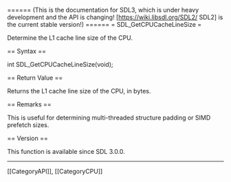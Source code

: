 ====== (This is the documentation for SDL3, which is under heavy development and the API is changing! [https://wiki.libsdl.org/SDL2/ SDL2] is the current stable version!) ======
= SDL_GetCPUCacheLineSize =

Determine the L1 cache line size of the CPU.

== Syntax ==

<syntaxhighlight lang='c'>
int SDL_GetCPUCacheLineSize(void);
</syntaxhighlight>

== Return Value ==

Returns the L1 cache line size of the CPU, in bytes.

== Remarks ==

This is useful for determining multi-threaded structure padding or SIMD
prefetch sizes.

== Version ==

This function is available since SDL 3.0.0.

----
[[CategoryAPI]], [[CategoryCPU]]


